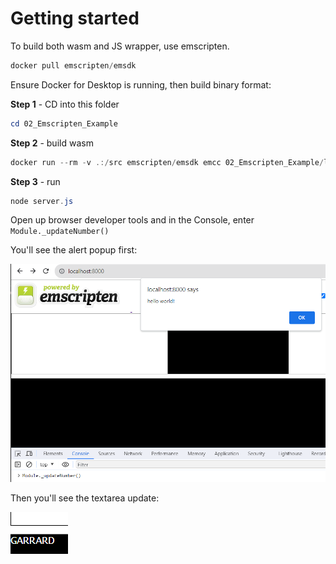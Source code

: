 # Getting started

To build both wasm and JS wrapper, use emscripten. 

```powershell
docker pull emscripten/emsdk
```

Ensure Docker for Desktop is running, then build binary format:

**Step 1** - CD into this folder

```powershell
cd 02_Emscripten_Example
```

**Step 2** - build wasm

```powershell
docker run --rm -v .:/src emscripten/emsdk emcc 02_Emscripten_Example/lib/basic.c -o 02_Emscripten_Example/public/index.html -s EXPORTED_FUNCTIONS="['_main','_updateNumber']"
```

**Step 3** - run

```powershell
node server.js
```

Open up browser developer tools and in the Console, enter `Module._updateNumber()`

You'll see the alert popup first:

![](../assets/2023-09-24-15-59-20.png)

Then you'll see the textarea update:

![](../assets/2023-09-24-16-01-20.png)